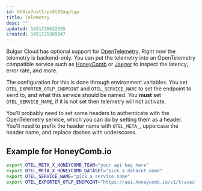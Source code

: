 ```yaml
---
id: 658io7uxt1rps9l82agplpp
title: Telemetry
desc: ""
updated: 1651726632595
created: 1651725385847
---
```


Bulgur Cloud has optional support for
[OpenTelemetry](https://opentelemetry.io/). Right now the telemetry is
backend-only. You can put the telemetry into an OpenTelemetry compatible service
such as [HoneyComb](https://www.honeycomb.io/) or
[Jaeger](https://www.jaegertracing.io/) to inspect the latency, error rate, and
more.

The configuration for this is done through environment variables. You set
`OTEL_EXPORTER_OTLP_ENDPOINT` and `OTEL_SERVICE_NAME` to set the endpoint to
send to, and what this service should be named. You **must** set
`OTEL_SERVICE_NAME`, if it is not set then telemetry will not activate.

You'll probably need to set some headers to authenticate with the OpenTelemetry
service, which you can do by setting them as a header. You'll need to prefix the
header name with `OTEL_META_`, uppercase the header name, and replace dashes
with underscores.

## Example for HoneyComb.io

```sh
export OTEL_META_X_HONEYCOMB_TEAM="your api key here"
export OTEL_META_X_HONEYCOMB_DATASET="pick a dataset name"
export OTEL_SERVICE_NAME="pick a service name"
export OTEL_EXPORTER_OTLP_ENDPOINT="https://api.honeycomb.io/v1/traces"
```
